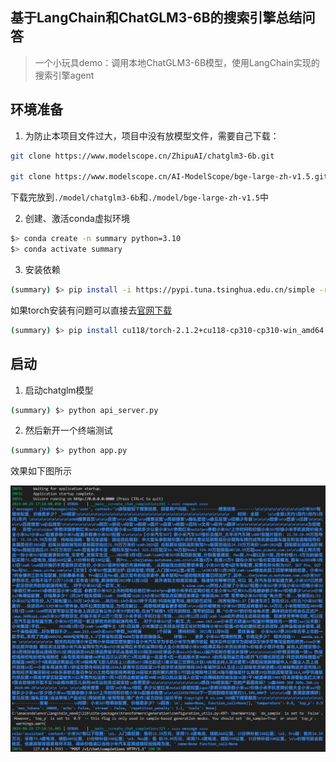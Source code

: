 ## 基于LangChain和ChatGLM3-6B的搜索引擎总结问答

> 一个小玩具demo：调用本地ChatGLM3-6B模型，使用LangChain实现的搜索引擎agent

## 环境准备


1. 为防止本项目文件过大，项目中没有放模型文件，需要自己下载：

```bash
git clone https://www.modelscope.cn/ZhipuAI/chatglm3-6b.git

git clone https://www.modelscope.cn/AI-ModelScope/bge-large-zh-v1.5.git
```

下载完放到`./model/chatglm3-6b`和`./model/bge-large-zh-v1.5`中


2. 创建、激活conda虚拟环境

```bash
$> conda create -n summary python=3.10
$> conda activate summary
```

3. 安装依赖

```bash
(summary) $> pip install -i https://pypi.tuna.tsinghua.edu.cn/simple -r requirements.txt
```

如果torch安装有问题可以直接去[官网下载](https://download.pytorch.org/whl/torch_stable.html)

```bash
(summary) $> pip install cu118/torch-2.1.2+cu118-cp310-cp310-win_amd64.whl
```

## 启动

1. 启动chatglm模型

```bash
(summary) $> python api_server.py
```

2. 然后新开一个终端测试

```bash
(summary) $> python app.py
```

效果如下图所示

![result](./assets/result.png)